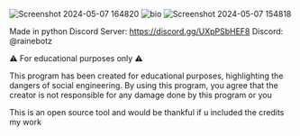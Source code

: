 
![Screenshot 2024-05-07 164820](https://github.com/Rainebott/Rainebotz-Discord-Nuker/assets/167005580/0eb49ece-343f-472a-b34c-99439cd21519)
![bio](https://github.com/Rainebott/Rainebotz-Discord-Nuker/assets/167005580/71965c7e-7291-41f2-a254-feeee666c95b)
![Screenshot 2024-05-07 154818](https://github.com/Rainebott/Rainebotz-Discord-Nuker/assets/167005580/3f208ea8-9f59-4060-af7c-15cc92719dc8)

Made in python
Discord Server: https://discord.gg/UXpPSbHEF8
Discord: @rainebotz

⚠️ For educational purposes only ⚠️

This program has been created for educational purposes, highlighting the dangers of social engineering.
By using this program, you agree that the creator is not responsible for any damage done by this program or you

This is an open source tool and would be thankful if u included the credits my work 
